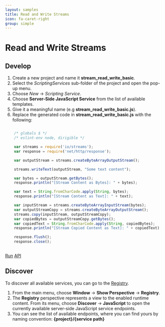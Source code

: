 ```yaml
---
layout: samples
title: Read and Write Streams
icon: fa-caret-right
group: simple
---
```


Read and Write Streams
===

Develop
--

1. Create a new project and name it **stream_read_write_basic**.
2. Select the *ScriptingServices* sub-folder of the project and open the pop-up menu.
3. Choose *New* -> *Scripting Service*.
4. Choose **Server-Side JavaScript Service** from the list of available templates.
5. Give it a meaningful name (e.g **stream_read_write_basic.js**).
6. Replace the generated code in **stream_read_write_basic.js** with the following:

```javascript

	/* globals $ */
	/* eslint-env node, dirigible */

	var streams = require('io/streams');
	var response = require('net/http/response');

	var outputStream = streams.createByteArrayOutputStream();

	streams.writeText(outputStream, "Some text content");

	var bytes = outputStream.getBytes();
	response.println("[Stream Content as Bytes]: " + bytes);

	var text = String.fromCharCode.apply(String, bytes);
	response.println("[Stream Content as Text]: " + text);

	var inputStream = streams.createByteArrayInputStream(bytes);
	var outputStreamCopy = streams.createByteArrayOutputStream();
	streams.copy(inputStream, outputStreamCopy);
	var copiedBytes = outputStreamCopy.getBytes();
	var copiedText = String.fromCharCode.apply(String, copiedBytes);
	response.println("[Stream Copied Content as Text]: " + copiedText);

	response.flush();
	response.close();
	
```

<div class="btn-toolbar pull-right">
	<a class="btn btn-warning" href="http://dirigible.eclipse.org/services/web/registry/anonymous.html?git=https://github.com/dirigiblelabs/sample_io_stream_read_write_basic.git">Run</a>
	<a class="btn btn-info" href="http://www.dirigible.io/api/streams.html">API</a>
</div>

Discover
--
To discover all available services, you can go to the [Registry](../help/registry.html).

1. From the main menu, choose **Window** -> **Show Perspective** -> **Registry**.
2. The **Registry** perspective represents a view to the enabled runtime content. From its menu, choose **Discover** -> **JavaScript** to open the currently available server-side JavaScript service endpoints.
3. You can see the list of available endpoints, where you can find yours by naming convention: **{project}/{service path}**
